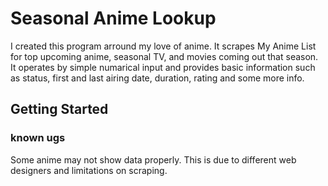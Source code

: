 # Seasonal Anime Lookup
I created this program arround my love of anime.  It scrapes My Anime List for top upcoming anime, seasonal TV, and movies coming out that season. It operates by simple numarical input and provides basic information such as status, first and last airing date, duration, rating and some more info.  

## Getting Started


### known ugs
Some anime may not show data properly.  This is due to different web designers and limitations on scraping.